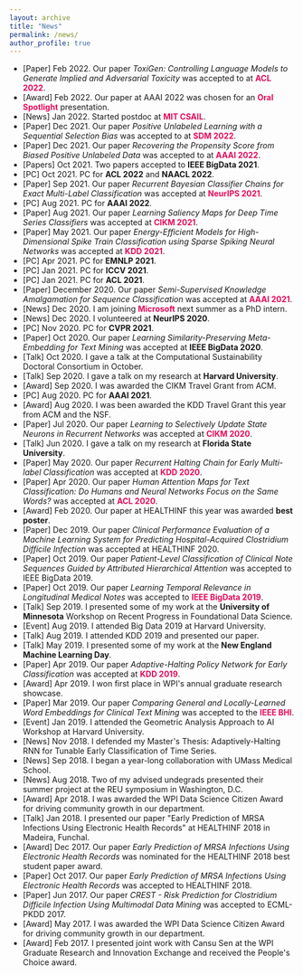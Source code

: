 ```yaml
---
layout: archive
title: "News"
permalink: /news/
author_profile: true
---
```


- [Paper] Feb 2022. Our paper *ToxiGen: Controlling Language Models to Generate Implied and Adversarial Toxicity* was accepted to at <span style="color: #E30B5C">**ACL 2022**</span>.
- [Award] Feb 2022. Our paper at AAAI 2022 was chosen for an <span style="color: #E30B5C">**Oral Spotlight**</span> presentation.
- [News] Jan 2022. Started postdoc at <span style="color: #E30B5C">**MIT CSAIL**</span>.
- [Paper] Dec 2021. Our paper *Positive Unlabeled Learning with a Sequential Selection Bias* was accepted to at <span style="color: #E30B5C">**SDM 2022**</span>.
- [Paper] Dec 2021. Our paper *Recovering the Propensity Score from Biased Positive Unlabeled Data* was accepted to at <span style="color: #E30B5C">**AAAI 2022**</span>.
- [Papers] Oct 2021. Two papers accepted to **IEEE BigData 2021**.
- [PC] Oct 2021. PC for **ACL 2022** and **NAACL 2022**.
- [Paper] Sep 2021. Our paper *Recurrent Bayesian Classifier Chains for Exact Multi-Label Classification* was accepted at <span style="color: #E30B5C">**NeurIPS 2021**</span>.
- [PC] Aug 2021. PC for **AAAI 2022**.
- [Paper] Aug 2021. Our paper *Learning Saliency Maps for Deep Time Series Classifiers* was accepted at <span style="color: #E30B5C">**CIKM 2021**</span>.
- [Paper] May 2021. Our paper *Energy-Efficient Models for High-Dimensional Spike Train Classification using Sparse Spiking Neural Networks* was accepted at <span style="color: #E30B5C">**KDD 2021**</span>.
- [PC] Apr 2021. PC for **EMNLP 2021**.
- [PC] Jan 2021. PC for **ICCV 2021**.
- [PC] Jan 2021. PC for **ACL 2021**.
- [Paper] December 2020. Our paper *Semi-Supervised Knowledge Amalgamation for Sequence Classification* was accepted at <span style="color: #E30B5C">**AAAI 2021**</span>.
- [News] Dec 2020. I am joining <span style="color: #E30B5C">**Microsoft**</span> next summer as a PhD intern.
- [News] Dec 2020. I volunteered at **NeurIPS 2020**.
- [PC] Nov 2020. PC for **CVPR 2021**.
- [Paper] Oct 2020. Our paper *Learning Similarity-Preserving Meta-Embedding for Text Mining* was accepted at **IEEE BigData 2020**.
- [Talk] Oct 2020. I gave a talk at the Computational Sustainability Doctoral Consortium in October.
- [Talk] Sep 2020. I gave a talk on my research at **Harvard University**.
- [Award] Sep 2020. I was awarded the CIKM Travel Grant from ACM.
- [PC] Aug 2020. PC for **AAAI 2021**.
- [Award] Aug 2020. I was been awarded the KDD Travel Grant this year from ACM and the NSF.
- [Paper] Jul 2020. Our paper *Learning to Selectively Update State Neurons in Recurrent Networks* was accepted at <span style="color: #E30B5C">**CIKM 2020**</span>.
- [Talk] Jun 2020. I gave a talk on my research at **Florida State University**.
- [Paper] May 2020. Our paper *Recurrent Halting Chain for Early Multi-label Classification* was accepted at <span style="color: #E30B5C">**KDD 2020**</span>.
- [Paper] Apr 2020. Our paper *Human Attention Maps for Text Classification:  Do Humans and Neural Networks Focus on the Same Words?* was accepted at <span style="color: #E30B5C">**ACL 2020**</span>.
- [Award] Feb 2020. Our paper at HEALTHINF this year was awarded **best poster**.
- [Paper] Dec 2019. Our paper *Clinical Performance Evaluation of a Machine Learning System for Predicting Hospital-Acquired Clostridium Difficile Infection* was accepted at HEALTHINF 2020.
- [Paper] Oct 2019. Our paper *Patient-Level Classification of Clinical Note Sequences Guided by Attributed Hierarchical Attention* was accepted to IEEE BigData 2019.
- [Paper] Oct 2019. Our paper *Learning Temporal Relevance in Longitudinal Medical Notes* was accepted to <span style="color: #E30B5C">**IEEE BigData 2019**</span>.
- [Talk] Sep 2019. I presented some of my work at the **University of Minnesota** Workshop on Recent Progress in Foundational Data Science.
- [Event] Aug 2019. I attended Big Data 2019 at Harvard University.
- [Talk] Aug 2019. I attended KDD 2019 and presented our paper.
- [Talk] May 2019. I presented some of my work at the **New England Machine Learning Day**.
- [Paper] Apr 2019. Our paper *Adaptive-Halting Policy Network for Early Classification* was accepted at <span style="color: #E30B5C">**KDD 2019**</span>.
- [Award] Apr 2019. I won first place in WPI's annual graduate research showcase.
- [Paper] Mar 2019. Our paper *Comparing General and Locally-Learned Word Embeddings for Clinical Text Mining* was accepted to the <span style="color: #E30B5C">**IEEE BHI**</span>.
- [Event] Jan 2019. I attended the Geometric Analysis Approach to AI Workshop at Harvard University.
- [News] Nov 2018. I defended my Master's Thesis: Adaptively-Halting RNN for Tunable Early Classification of Time Series.
- [News] Sep 2018. I began a year-long collaboration with UMass Medical School.
- [News] Aug 2018. Two of my advised undegrads presented their summer project at the REU symposium in Washington, D.C.
- [Award] Apr 2018. I was awarded the WPI Data Science Citizen Award for driving community growth in our department.
- [Talk] Jan 2018. I presented our paper "Early Prediction of MRSA Infections Using Electronic Health Records" at HEALTHINF 2018 in Madeira, Funchal.
- [Award] Dec 2017.  Our paper *Early Prediction of MRSA Infections Using Electronic Health Records* was nominated for the HEALTHINF 2018 best student paper award.
- [Paper] Oct 2017. Our paper *Early Prediction of MRSA Infections Using Electronic Health Records* was accepted to HEALTHINF 2018.
- [Paper] Jun 2017. Our paper *CREST - Risk Prediction for Clostridium Difficile Infection Using Multimodal Data Mining* was accepted to ECML-PKDD 2017.
- [Award] May 2017. I was awarded the WPI Data Science Citizen Award for driving community growth in our department.
- [Award] Feb 2017.  I presented joint work with Cansu Sen at the WPI Graduate Research and Innovation Exchange and received the People's Choice award.
